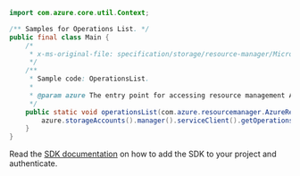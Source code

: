 ```java
import com.azure.core.util.Context;

/** Samples for Operations List. */
public final class Main {
    /*
     * x-ms-original-file: specification/storage/resource-manager/Microsoft.Storage/stable/2021-04-01/examples/OperationsList.json
     */
    /**
     * Sample code: OperationsList.
     *
     * @param azure The entry point for accessing resource management APIs in Azure.
     */
    public static void operationsList(com.azure.resourcemanager.AzureResourceManager azure) {
        azure.storageAccounts().manager().serviceClient().getOperations().list(Context.NONE);
    }
}
```

Read the [SDK documentation](https://github.com/Azure/azure-sdk-for-java/blob/azure-resourcemanager_2.11.0/sdk/resourcemanager/azure-resourcemanager/README.md) on how to add the SDK to your project and authenticate.
